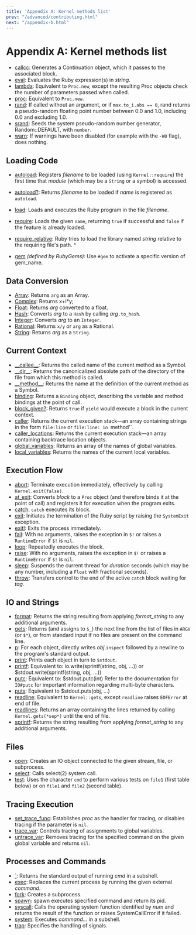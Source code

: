 ```yaml
---
title: 'Appendix A: Kernel methods list'
prev: "/advanced/contributing.html"
next: "/appendix-b.html"
---
```


# Appendix A: Kernel methods list



* [callcc](ref:`Kernel#callcc`)\: Generates a Continuation object, which
  it passes to the associated block.
* [eval](ref:`Kernel#eval`)\: Evaluates the Ruby expression(s) in
  *string*.
* [lambda](ref:`Kernel#lambda`)\: Equivalent to `Proc.new`, except the
  resulting Proc objects check the number of parameters passed when
  called.
* [proc](ref:`Kernel#proc`)\: Equivalent to `Proc.new`.
* [rand](ref:`Kernel#rand`)\: If called without an argument, or if
  `max.to_i.abs == 0`, rand returns a pseudo-random floating point
  number between 0.0 and 1.0, including 0.0 and excluding 1.0.
* [srand](ref:`Kernel#srand`)\: Seeds the system pseudo-random number
  generator, Random::DEFAULT, with `number`.
* [warn](ref:`Kernel#warn`)\: If warnings have been disabled (for
  example with the `-W0` flag), does nothing.

## Loading Code

* [autoload](ref:`Kernel#autoload`)\: Registers *filename* to be loaded
  (using `Kernel::require`) the first time that *module* (which may be a
  `String` or a symbol) is accessed.
* [autoload?](ref:`Kernel#autoload?`)\: Returns *filename* to be loaded
  if *name* is registered as `autoload`.
* [load](ref:`Kernel#load`)\: Loads and executes the Ruby program in the
  file *filename*.
* [require](ref:`Kernel#require`)\: Loads the given `name`, returning
  `true` if successful and `false` if the feature is already loaded.
* [require\_relative](ref:`Kernel#require_relative`)\: Ruby tries to
  load the library named *string* relative to the requiring file's path.
^

* [gem](ref:rubygems:Kernel#gem) *(defined by RubyGems)*\: Use `#gem` to
  activate a specific version of gem\_name.

## Data Conversion

* [Array](ref:Kernel#Array)\: Returns `arg` as an Array.
* [Complex](ref:Kernel#Complex)\: Returns x+i\*y;
* [Float](ref:Kernel#Float)\: Returns *arg* converted to a float.
* [Hash](ref:Kernel#Hash)\: Converts *arg* to a `Hash` by calling
  *arg*`.to_hash`.
* [Integer](ref:Kernel#Integer)\: Converts *arg* to an `Integer`.
* [Rational](ref:Kernel#Rational)\: Returns `x/y` or `arg` as a
  Rational.
* [String](ref:Kernel#String)\: Returns *arg* as a `String`.

## Current Context

* [\_\_callee\_\_](ref:`Kernel#__callee__`)\: Returns the called name of
  the current method as a Symbol.
* [\_\_dir\_\_](ref:`Kernel#__dir__`)\: Returns the canonicalized
  absolute path of the directory of the file from which this method is
  called.
* [\_\_method\_\_](ref:`Kernel#__method__`)\: Returns the name at the
  definition of the current method as a Symbol.
* [binding](ref:`Kernel#binding`)\: Returns a `Binding` object,
  describing the variable and method bindings at the point of call.
* [block\_given?](ref:`Kernel#block_given?`)\: Returns `true` if `yield`
  would execute a block in the current context.
* [caller](ref:`Kernel#caller`)\: Returns the current execution stack—an
  array containing strings in the form `file:line` or `file:line: in
  `method'\`.
* [caller\_locations](ref:`Kernel#caller_locations`)\: Returns the
  current execution stack—an array containing backtrace location
  objects.
* [global\_variables](ref:`Kernel#global_variables`)\: Returns an array
  of the names of global variables.
* [local\_variables](ref:`Kernel#local_variables`)\: Returns the names
  of the current local variables.

## Execution Flow

* [abort](ref:`Kernel#abort`)\: Terminate execution immediately,
  effectively by calling `Kernel.exit(false)`.
* [at\_exit](ref:`Kernel#at_exit`)\: Converts *block* to a `Proc` object
  (and therefore binds it at the point of call) and registers it for
  execution when the program exits.
* [catch](ref:`Kernel#catch`)\: `catch` executes its block.
* [exit](ref:`Kernel#exit`)\: Initiates the termination of the Ruby
  script by raising the `SystemExit` exception.
* [exit!](ref:`Kernel#exit!`)\: Exits the process immediately.
* [fail](ref:`Kernel#fail`)\: With no arguments, raises the exception in
  `$!` or raises a `RuntimeError` if `$!` is `nil`.
* [loop](ref:`Kernel#loop`)\: Repeatedly executes the block.
* [raise](ref:`Kernel#raise`)\: With no arguments, raises the exception
  in `$!` or raises a `RuntimeError` if `$!` is `nil`.
* [sleep](ref:`Kernel#sleep`)\: Suspends the current thread for
  *duration* seconds (which may be any number, including a `Float` with
  fractional seconds).
* [throw](ref:`Kernel#throw`)\: Transfers control to the end of the
  active `catch` block waiting for *tag*.

## IO and Strings

* [format](ref:`Kernel#format`)\: Returns the string resulting from
  applying *format\_string* to any additional arguments.
* [gets](ref:`Kernel#gets`)\: Returns (and assigns to `$_`) the next
  line from the list of files in `ARGV` (or `$*`), or from standard
  input if no files are present on the command line.
* [p](ref:`Kernel#p`)\: For each object, directly writes *obj*.`inspect`
  followed by a newline to the program's standard output.
* [print](ref:`Kernel#print`)\: Prints each object in turn to `$stdout`.
* [printf](ref:`Kernel#printf`)\: Equivalent to:
  io.write(sprintf(string, obj, ...)) or $stdout.write(sprintf(string,
  obj, ...))
* [putc](ref:`Kernel#putc`)\: Equivalent to: $stdout.putc(int) Refer to
  the documentation for `IO#putc` for important information regarding
  multi-byte characters.
* [puts](ref:`Kernel#puts`)\: Equivalent to $stdout.puts(obj, ...)
* [readline](ref:`Kernel#readline`)\: Equivalent to `Kernel::gets`,
  except `readline` raises `EOFError` at end of file.
* [readlines](ref:`Kernel#readlines`)\: Returns an array containing the
  lines returned by calling `Kernel.gets(*sep*)` until the end of file.
* [sprintf](ref:`Kernel#sprintf`)\: Returns the string resulting from
  applying *format\_string* to any additional arguments.

## Files

* [open](ref:`Kernel#open`)\: Creates an IO object connected to the
  given stream, file, or subprocess.
* [select](ref:`Kernel#select`)\: Calls select(2) system call.
* [test](ref:`Kernel#test`)\: Uses the character `cmd` to perform
  various tests on `file1` (first table below) or on `file1` and `file2`
  (second table).

## Tracing Execution

* [set\_trace\_func](ref:`Kernel#set_trace_func`)\: Establishes *proc*
  as the handler for tracing, or disables tracing if the parameter is
  `nil`.
* [trace\_var](ref:`Kernel#trace_var`)\: Controls tracing of assignments
  to global variables.
* [untrace\_var](ref:`Kernel#untrace_var`)\: Removes tracing for the
  specified command on the given global variable and returns `nil`.

## Processes and Commands

* [\`](ref:Kernel#`)\: Returns the standard output of running *cmd* in a
  subshell.
* [exec](ref:`Kernel#exec`)\: Replaces the current process by running
  the given external *command*.
* [fork](ref:`Kernel#fork`)\: Creates a subprocess.
* [spawn](ref:`Kernel#spawn`)\: spawn executes specified command and
  return its pid.
* [syscall](ref:`Kernel#syscall`)\: Calls the operating system function
  identified by *num* and returns the result of the function or raises
  SystemCallError if it failed.
* [system](ref:`Kernel#system`)\: Executes *command...* in a subshell.
* [trap](ref:`Kernel#trap`)\: Specifies the handling of signals.

